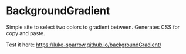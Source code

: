# BackgroundGradient

Simple site to select two colors to gradient between.
Generates CSS for copy and paste. 

Test it here: https://luke-sparrow.github.io/backgroundGradient/
